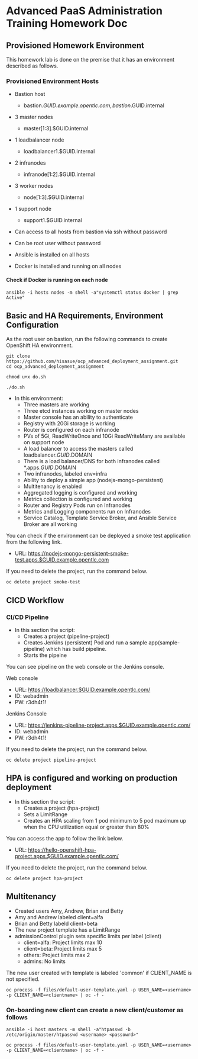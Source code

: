 # Advanced PaaS Administration Training Homework Doc

## Provisioned Homework Environment

This homework lab is done on the premise that it has an environment described as follows.

### Provisioned Environment Hosts

* Bastion host
  * bastion.$GUID.example.opentlc.com, bastion.$GUID.internal
* 3 master nodes
  * master[1:3].$GUID.internal
* 1 loadbalancer node
  * loadbalancer1.$GUID.internal
* 2 infranodes
  * infranode[1:2].$GUID.internal
* 3 worker nodes
  * node[1:3].$GUID.internal
* 1 support node
  * support1.$GUID.internal

* Can access to all hosts from bastion via ssh without password
* Can be root user without password
* Ansible is installed on all hosts
* Docker is installed and running on all nodes

#### Check if Docker is running on each node

```shell
ansible -i hosts nodes -m shell -a"systemctl status docker | grep Active"
```

## Basic and HA Requirements, Environment Configuration

As the root user on bastion, run the following commands to create OpenShift HA environment.

```shell
git clone https://github.com/hisasue/ocp_advanced_deployment_assignment.git
cd ocp_advanced_deployment_assignment

chmod u+x do.sh

./do.sh
```

* In this environment:
  * Three masters are working
  * Three etcd instances working on master nodes
  * Master console has an ability to authenticate
  * Registry with 20Gi storage is working
  * Router is configured on each infranode
  * PVs of 5Gi, ReadWriteOnce and 10Gi ReadWriteMany are available on support node
  * A load balancer to access the masters called loadbalancer.$GUID.$DOMAIN
  * There is a load balancer/DNS for both infranodes called *.apps.$GUID.$DOMAIN
  * Two infranodes, labeled env=infra
  * Ability to deploy a simple app (nodejs-mongo-persistent)
  * Multitenancy is enabled
  * Aggregated logging is configured and working
  * Metrics collection is configured and working
  * Router and Registry Pods run on Infranodes
  * Metrics and Logging components run on Infranodes
  * Service Catalog, Template Service Broker, and Ansible Service Broker are all working

You can check if the environment can be deployed a smoke test application from the following link.

* URL: <https://nodejs-mongo-persistent-smoke-test.apps.$GUID.example.opentlc.com>

If you need to delete the project, run the command below.

```shell
oc delete project smoke-test
```

## CICD Workflow

### CI/CD Pipeline

* In this section the script:
  * Creates a project (pipeline-project)
  * Creates Jenkins (persistent) Pod and run a sample app(sample-pipeline) which has build pipeline.
  * Starts the pipeine

You can see pipeline on the web console or the Jenkins console.

Web console

* URL: <https://loadbalancer.$GUID.example.opentlc.com/>
* ID: webadmin
* PW: r3dh4t1!

Jenkins Console

* URL: <https://jenkins-pipeline-project.apps.$GUID.example.opentlc.com/>
* ID: webadmin
* PW: r3dh4t1!

If you need to delete the project, run the command below.

```shell
oc delete project pipeline-project
```

## HPA is configured and working on production deployment

* In this section the script:
  * Creates a project (hpa-project)
  * Sets a LimitRange
  * Creates an HPA scaling from 1 pod minimum to 5 pod maximum up when the CPU utilization equal or greater than 80%

You can access the app to follow the link below.

* URL: <https://hello-openshift-hpa-project.apps.$GUID.example.opentlc.com/>

If you need to delete the project, run the command below.

```shell
oc delete project hpa-project
```

## Multitenancy

* Created users Amy, Andrew, Brian and Betty
* Amy and Andrew labeled client=alfa
* Brian and Betty labeld client=beta
* The new project template has a LimitRange
* admissionControl plugin sets specific limits per label (client)
  * client=alfa: Project limits max 10
  * client=beta: Project limits max 5
  * others: Project limits max 2
  * admins: No limits

The new user created with template is labeled 'common' if CLIENT_NAME is not specified.

```shell
oc process -f files/default-user-template.yaml -p USER_NAME=<username> -p CLIENT_NAME=<clientname> | oc -f -
```

### On-boarding new client can create a new client/customer as follows

```shell
ansible -i host masters -m shell -a"htpasswd -b /etc/origin/master/htpasswd <username> <passowrd>"
```

```shell
oc process -f files/default-user-template.yaml -p USER_NAME=<username> -p CLIENT_NAME=<clientname> | oc -f -
```